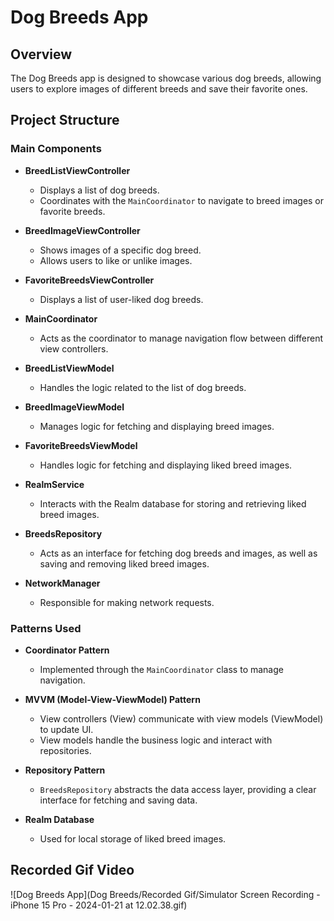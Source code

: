 # Dog Breeds App

## Overview

The Dog Breeds app is designed to showcase various dog breeds, allowing users to explore images of different breeds and save their favorite ones.

## Project Structure

### Main Components

- **BreedListViewController**
  - Displays a list of dog breeds.
  - Coordinates with the `MainCoordinator` to navigate to breed images or favorite breeds.

- **BreedImageViewController**
  - Shows images of a specific dog breed.
  - Allows users to like or unlike images.

- **FavoriteBreedsViewController**
  - Displays a list of user-liked dog breeds.

- **MainCoordinator**
  - Acts as the coordinator to manage navigation flow between different view controllers.

- **BreedListViewModel**
  - Handles the logic related to the list of dog breeds.

- **BreedImageViewModel**
  - Manages logic for fetching and displaying breed images.

- **FavoriteBreedsViewModel**
  - Handles logic for fetching and displaying liked breed images.

- **RealmService**
  - Interacts with the Realm database for storing and retrieving liked breed images.

- **BreedsRepository**
  - Acts as an interface for fetching dog breeds and images, as well as saving and removing liked breed images.

- **NetworkManager**
  - Responsible for making network requests.

### Patterns Used

- **Coordinator Pattern**
  - Implemented through the `MainCoordinator` class to manage navigation.

- **MVVM (Model-View-ViewModel) Pattern**
  - View controllers (View) communicate with view models (ViewModel) to update UI.
  - View models handle the business logic and interact with repositories.

- **Repository Pattern**
  - `BreedsRepository` abstracts the data access layer, providing a clear interface for fetching and saving data.

- **Realm Database**
  - Used for local storage of liked breed images.

## Recorded Gif Video

![Dog Breeds App](Dog Breeds/Recorded Gif/Simulator Screen Recording - iPhone 15 Pro - 2024-01-21 at 12.02.38.gif)


